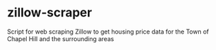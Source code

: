 # zillow-scraper
Script for web scraping Zillow to get housing price data for the Town of Chapel Hill and the surrounding areas
